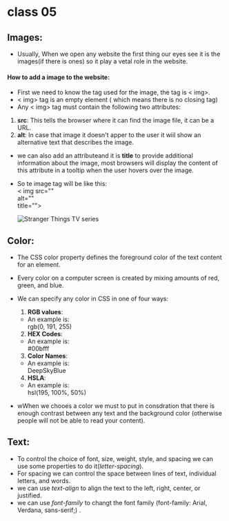 # class 05
## Images:
- Usually, When we open any website the first thing our eyes see it is the images(if there is ones) so it play a vetal role in the website. 
#### How to add a image to the website:
- First we need to know the tag used for the image, the tag is < img>.
- < img> tag is an empty
element ( which means there is
no closing tag)
- Any < img> tag must contain the following two attributes: 
1. **src**: This tells the browser where it can find the image file, it can be a URL.   
2. **alt**: In case  that image it doesn't apper to the user it wiil show an alternative text that describes the
image.
- we can also add an attributeand it is **title** to provide additional information
about the image, most browsers will display the content of this attribute in a tooltip when the user hovers over the image.
- So te image tag will be like this:    
< img src=""    
     alt=""     
     title="">  
     
     <img src="https://upload.wikimedia.org/wikipedia/commons/3/38/Stranger_Things_logo.png"    
     alt="Stranger Things TV series "     
     title="STRANGER THINGES logo">

## Color:
- The CSS color property defines the foreground color of the text content for an element.
- Every color on a computer screen is created by mixing amounts of red, green, and blue.    
- We can specify any
color in CSS in one of four ways:
  1. **RGB values**:  
  - An example is:  
  rgb(0, 191, 255)

  2. **HEX Codes**:  
  - An example is:  
  #00bfff
  3. **Color Names**:  
  - An example is:  
  DeepSkyBlue
  4. **HSLA**:  
  - An example is:  
  	hsl(195, 100%, 50%) 

- wWhen we chooes a color we must to put in consdration that there is enough contrast between any text and the background color (otherwise people will not be able to read your content).
## Text:
- To control the choice of font, size, weight, style, and spacing we can use some properties to do it(*letter-spacing*).  
- For spacing we can control the space between lines of text, individual letters, and words.
- we can use *text-align* to align the text to the left, right, center, or justified.   
- we can use *font-family* to changt the font family (font-family: Arial, Verdana, sans-serif;) . 

